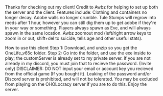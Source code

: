 Thanks for checking out my client! Credit to Awbz for helping to set up both the server and the client.
Features include:
Clothing and containers no longer decay.
Adobe walls no longer crumble.
Tule Stumps will regrow into reeds after 1 hour, however you can still dig them up to get adobe if they're in your way or something.
Players always spawn as Eve, and will always spawn in the same location.
Awbz zoomout mod (left/right arrow keys to zoom in or out, shift+del to suicide, tells age and other useful stats).

How to use this client
Step 1: Download, and unzip so you get the OneLife_v65c folder.
Step 2: Go into the folder, and use the exe inside to play; the customServer is already set to my private server.
If you are not already in my discord, you must join that to recieve the password. (Invite only)
DISCLAIMER: DO NOT input your email or account key you recieved from the official game (If you bought it). Leaking of the password and/or Discord server is prohibited, and will not be tolerated. You may be excluded from playing on the OHOLocracy server if you are to do this.
Enjoy the server.
